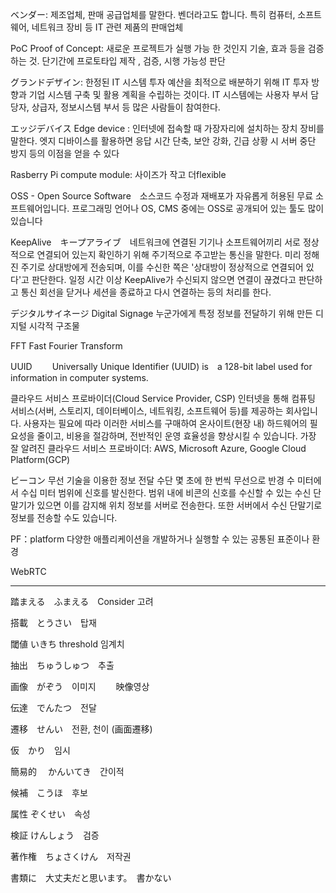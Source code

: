 ベンダー: 제조업체, 판매 공급업체를 말한다. 벤더라고도 합니다. 특히 컴퓨터, 소프트웨어, 네트워크 장비 등 IT 관련 제품의 판매업체


PoC  Proof of Concept: 새로운 프로젝트가 실행 가능 한 것인지 기술, 효과 등을 검증하는 것. 단기간에 프로토타입 제작 , 검증, 시행 가능성 판단

グランドデザイン: 한정된 IT 시스템 투자 예산을 최적으로 배분하기 위해 IT 투자 방향과 기업 시스템 구축 및 활용 계획을 수립하는 것이다. IT 시스템에는 사용자 부서 담당자, 상급자, 정보시스템 부서 등 많은 사람들이 참여한다.

エッジデバイス Edge device : 인터넷에 접속할 때 가장자리에 설치하는 장치 장비를 말한다. 엣지 디바이스를 활용하면 응답 시간 단축, 보안 강화, 긴급 상황 시 서버 중단 방지 등의 이점을 얻을 수 있다


Rasberry Pi compute module: 사이즈가 작고 더flexible


OSS - Open Source Software　소스코드 수정과 재배포가 자유롭게 허용된 무료 소프트웨어입니다. 프로그래밍 언어나 OS, CMS 중에는 OSS로 공개되어 있는 툴도 많이 있습니다


KeepAlive　キープアライブ　네트워크에 연결된 기기나 소프트웨어끼리 서로 정상적으로 연결되어 있는지 확인하기 위해 주기적으로 주고받는 통신을 말한다. 미리 정해진 주기로 상대방에게 전송되며, 이를 수신한 쪽은 '상대방이 정상적으로 연결되어 있다'고 판단한다. 일정 시간 이상 KeepAlive가 수신되지 않으면 연결이 끊겼다고 판단하고 통신 회선을 닫거나 세션을 종료하고 다시 연결하는 등의 처리를 한다.

デジタルサイネージ Digital Signage    누군가에게 특정 정보를 전달하기 위해 만든 디지털 시각적 구조물


FFT     Fast Fourier Transform


UUID 　　Universally Unique Identifier (UUID) is　a 128-bit label used for information in computer systems.
  
클라우드 서비스 프로바이더(Cloud Service Provider, CSP)
인터넷을 통해 컴퓨팅 서비스(서버, 스토리지, 데이터베이스, 네트워킹, 소프트웨어 등)를 제공하는 회사입니다. 
사용자는 필요에 따라 이러한 서비스를 구매하여 온사이트(현장 내) 하드웨어의 필요성을 줄이고, 비용을 절감하며, 전반적인 운영 효율성을 향상시킬 수 있습니다. 
가장 잘 알려진 클라우드 서비스 프로바이더: AWS, Microsoft Azure, Google Cloud Platform(GCP) 



ビーコン  무선 기술을 이용한 정보 전달 수단
몇 초에 한 번씩 무선으로 반경 수 미터에서 수십 미터 범위에 신호를 발신한다. 범위 내에 비콘의 신호를 수신할 수 있는 수신 단말기가 있으면 이를 감지해 위치 정보를 서버로 전송한다. 또한 서버에서 수신 단말기로 정보를 전송할 수도 있습니다.

PF：platform 다양한 애플리케이션을 개발하거나 실행할 수 있는 공통된 표준이나 환경


WebRTC

-------------------

踏まえる　ふまえる　Consider 고려

搭載　とうさい　탑재

閾値    いきち    threshold   임계치　 

抽出　ちゅうしゅつ　추출

画像　がぞう　이미지 　　映像영상

伝達　でんたつ　전달

遷移　せんい　전환, 천이 (画面遷移)

仮　かり　임시

簡易的 　かんいてき　간이적

候補　こうほ　후보

属性  ぞくせい　속성

検証  けんしょう　검증

著作権　ちょさくけん　저작권

書類に　大丈夫だと思います。　書かない